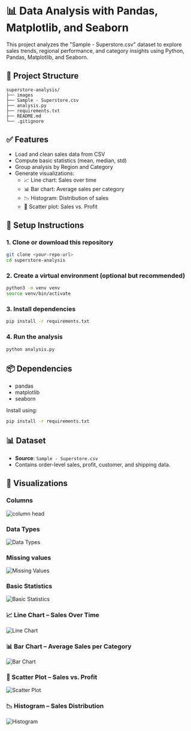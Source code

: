 # 📊 Data Analysis with Pandas, Matplotlib, and Seaborn

This project analyzes the "Sample - Superstore.csv" dataset to explore sales trends, regional performance, and category insights using Python, Pandas, Matplotlib, and Seaborn.

## 📁 Project Structure

```
superstore-analysis/
├── images
├── Sample - Superstore.csv
├── analysis.py
├── requirements.txt
├── README.md
└── .gitignore
```

## ✅ Features

- Load and clean sales data from CSV
- Compute basic statistics (mean, median, std)
- Group analysis by Region and Category
- Generate visualizations:
  - 📈 Line chart: Sales over time
  - 📊 Bar chart: Average sales per category
  - 📉 Histogram: Distribution of sales
  - 🔁 Scatter plot: Sales vs. Profit

## 🚀 Setup Instructions

### 1. Clone or download this repository
```bash
git clone <your-repo-url>
cd superstore-analysis
```

### 2. Create a virtual environment (optional but recommended)
```bash
python3 -m venv venv
source venv/bin/activate
```

### 3. Install dependencies
```bash
pip install -r requirements.txt
```

### 4. Run the analysis
```bash
python analysis.py
```

## 📦 Dependencies

- pandas
- matplotlib
- seaborn

Install using:

```bash
pip install -r requirements.txt
```

## 📊 Dataset

- **Source**: `Sample - Superstore.csv`
- Contains order-level sales, profit, customer, and shipping data.

## 📸 Visualizations

### Columns
![column head](images/colmns.png)

### Data Types
![Data Types](images/datatypes.png)

### Missing values
![Missing Values](images/missingValues.png)

### Basic Statistics
![Basic Statistics](images/DescriptiveStatistics.png)

### 📈 Line Chart – Sales Over Time
![Line Chart](images/line.png)

### 📊 Bar Chart – Average Sales per Category
![Bar Chart](images/barChart.png)

### 🔁 Scatter Plot – Sales vs. Profit
![Scatter Plot](images/scatter.png)

### 📉 Histogram – Sales Distribution
![Histogram](images/histogram.png)
